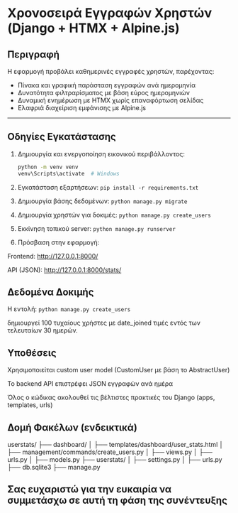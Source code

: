 # Χρονοσειρά Εγγραφών Χρηστών (Django + HTMX + Alpine.js)

## Περιγραφή

Η εφαρμογή προβάλει καθημερινές εγγραφές χρηστών, παρέχοντας:

- Πίνακα και γραφική παράσταση εγγραφών ανά ημερομηνία
- Δυνατότητα φιλτραρίσματος με βάση εύρος ημερομηνιών
- Δυναμική ενημέρωση με HTMX χωρίς επαναφόρτωση σελίδας
- Ελαφριά διαχείριση εμφάνισης με Alpine.js

---

## Οδηγίες Εγκατάστασης

1. Δημιουργία και ενεργοποίηση εικονικού περιβάλλοντος:
   ```bash
   python -m venv venv
   venv\Scripts\activate  # Windows

2. Εγκατάσταση εξαρτήσεων: `pip install -r requirements.txt`

3. Δημιουργία βάσης δεδομένων: `python manage.py migrate`

4. Δημιουργία χρηστών για δοκιμές: `python manage.py create_users`

5. Εκκίνηση τοπικού server: `python manage.py runserver`

6. Πρόσβαση στην εφαρμογή:

Frontend: http://127.0.0.1:8000/

API (JSON): http://127.0.0.1:8000/stats/

## Δεδομένα Δοκιμής

Η εντολή: `python manage.py create_users`

δημιουργεί 100 τυχαίους χρήστες με date_joined τιμές εντός των τελευταίων 30 ημερών.

## Υποθέσεις

Χρησιμοποιείται custom user model (CustomUser με βάση το AbstractUser)

Το backend API επιστρέφει JSON εγγραφών ανά ημέρα

Όλος ο κώδικας ακολουθεί τις βέλτιστες πρακτικές του Django (apps, templates, urls)

## Δομή Φακέλων (ενδεικτικά)

userstats/
├── dashboard/
│   ├── templates/dashboard/user_stats.html
│   ├── management/commands/create_users.py
│   ├── views.py
│   ├── urls.py
│   ├── models.py
├── userstats/
│   ├── settings.py
│   ├── urls.py
├── db.sqlite3
├── manage.py


## Σας ευχαριστώ για την ευκαιρία να συμμετάσχω σε αυτή τη φάση της συνέντευξης


